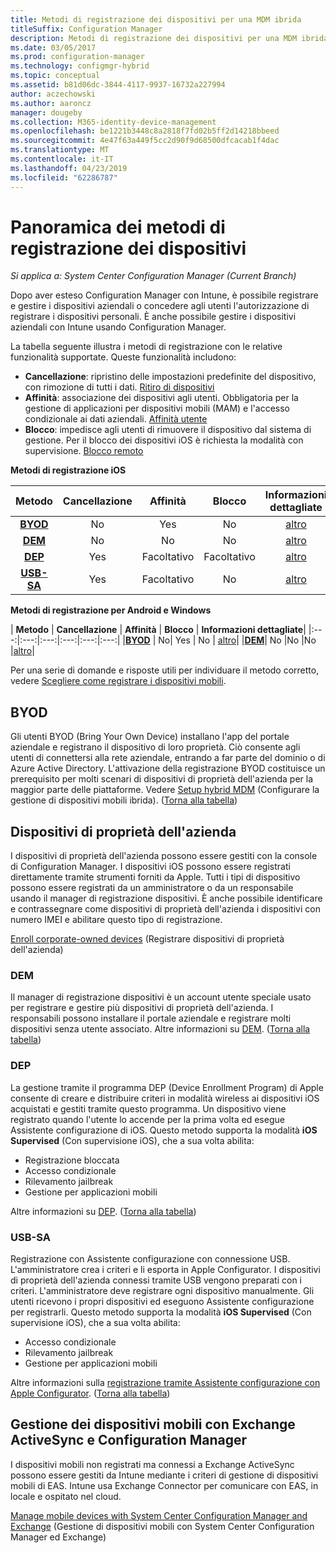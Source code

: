 ```yaml
---
title: Metodi di registrazione dei dispositivi per una MDM ibrida
titleSuffix: Configuration Manager
description: Metodi di registrazione dei dispositivi per una MDM ibrida.
ms.date: 03/05/2017
ms.prod: configuration-manager
ms.technology: configmgr-hybrid
ms.topic: conceptual
ms.assetid: b81d06dc-3844-4117-9937-16732a227994
author: aczechowski
ms.author: aaroncz
manager: dougeby
ms.collection: M365-identity-device-management
ms.openlocfilehash: be1221b3448c8a2818f7fd02b5ff2d14218bbeed
ms.sourcegitcommit: 4e47f63a449f5cc2d90f9d68500dfcacab1f4dac
ms.translationtype: MT
ms.contentlocale: it-IT
ms.lasthandoff: 04/23/2019
ms.locfileid: "62286787"
---
```

# <a name="overview-of-device-enrollment-methods"></a>Panoramica dei metodi di registrazione dei dispositivi

*Si applica a: System Center Configuration Manager (Current Branch)*

Dopo aver esteso Configuration Manager con Intune, è possibile registrare e gestire i dispositivi aziendali o concedere agli utenti l'autorizzazione di registrare i dispositivi personali. È anche possibile gestire i dispositivi aziendali con Intune usando Configuration Manager.

La tabella seguente illustra i metodi di registrazione con le relative funzionalità supportate. Queste funzionalità includono:
- **Cancellazione**: ripristino delle impostazioni predefinite del dispositivo, con rimozione di tutti i dati. [Ritiro di dispositivi](../deploy-use/wipe-lock-reset-devices.md)
- **Affinità**: associazione dei dispositivi agli utenti. Obbligatoria per la gestione di applicazioni per dispositivi mobili (MAM) e l'accesso condizionale ai dati aziendali. [Affinità utente](../deploy-use/user-affinity-for-hybrid-managed-devices.md)
- **Blocco**: impedisce agli utenti di rimuovere il dispositivo dal sistema di gestione. Per il blocco dei dispositivi iOS è richiesta la modalità con supervisione. [Blocco remoto](../deploy-use/wipe-lock-reset-devices.md#remote-lock)

**Metodi di registrazione iOS**

| **Metodo** |  **Cancellazione** |  **Affinità**    |   **Blocco** | **Informazioni dettagliate** |
|:---:|:---:|:---:|:---:|:---:|
|**[BYOD](#byod)** | No|    Yes |   No | [altro](../deploy-use/enable-platform-enrollment.md)|
|**[DEM](#dem)**|   No |No |No  | [altro](../deploy-use/enroll-devices-with-device-enrollment-manager.md)|
|**[DEP](#dep)**|   Yes |   Facoltativo |  Facoltativo|[altro](../deploy-use/ios-device-enrollment-program-for-hybrid.md)|
|**[USB-SA](#usb-sa)**| Yes |   Facoltativo |  No| [altro](../deploy-use/ios-hybrid-enrollment-using-apple-configurator.md)|

**Metodi di registrazione per Android e Windows**

| **Metodo** |  **Cancellazione** |  **Affinità**    |   **Blocco** | **Informazioni dettagliate**|
|:---:|:---:|:---:|:---:|:---:|:---:|
|**[BYOD](#byod)** | No|    Yes |   No | [altro](../deploy-use/enroll-hybrid-windows.md)|
|**[DEM](#dem)**|   No |No |No  |[altro](../deploy-use/enroll-devices-with-device-enrollment-manager.md)|

Per una serie di domande e risposte utili per individuare il metodo corretto, vedere [Scegliere come registrare i dispositivi mobili](/intune/get-started/choose-how-to-enroll-devices1).

## <a name="byod"></a>BYOD
Gli utenti BYOD (Bring Your Own Device) installano l'app del portale aziendale e registrano il dispositivo di loro proprietà. Ciò consente agli utenti di connettersi alla rete aziendale, entrando a far parte del dominio o di Azure Active Directory. L'attivazione della registrazione BYOD costituisce un prerequisito per molti scenari di dispositivi di proprietà dell'azienda per la maggior parte delle piattaforme. Vedere [Setup hybrid MDM](../deploy-use/setup-hybrid-mdm.md) (Configurare la gestione di dispositivi mobili ibrida). ([Torna alla tabella](#overview-of-device-enrollment-methods))

## <a name="corporate-owned-devices"></a>Dispositivi di proprietà dell'azienda
I dispositivi di proprietà dell'azienda possono essere gestiti con la console di Configuration Manager. I dispositivi iOS possono essere registrati direttamente tramite strumenti forniti da Apple. Tutti i tipi di dispositivo possono essere registrati da un amministratore o da un responsabile usando il manager di registrazione dispositivi. È anche possibile identificare e contrassegnare come dispositivi di proprietà dell'azienda i dispositivi con numero IMEI e abilitare questo tipo di registrazione.

[Enroll corporate-owned devices](../deploy-use/enroll-company-owned-devices.md) (Registrare dispositivi di proprietà dell'azienda)

### <a name="dem"></a>DEM
Il manager di registrazione dispositivi è un account utente speciale usato per registrare e gestire più dispositivi di proprietà dell'azienda. I responsabili possono installare il portale aziendale e registrare molti dispositivi senza utente associato. Altre informazioni su [DEM](../deploy-use/enroll-devices-with-device-enrollment-manager.md). ([Torna alla tabella](#overview-of-device-enrollment-methods))

### <a name="dep"></a>DEP
La gestione tramite il programma DEP (Device Enrollment Program) di Apple consente di creare e distribuire criteri in modalità wireless ai dispositivi iOS acquistati e gestiti tramite questo programma. Un dispositivo viene registrato quando l'utente lo accende per la prima volta ed esegue Assistente configurazione di iOS. Questo metodo supporta la modalità **iOS Supervised** (Con supervisione iOS), che a sua volta abilita:
  - Registrazione bloccata
  - Accesso condizionale
  - Rilevamento jailbreak
  - Gestione per applicazioni mobili

Altre informazioni su [DEP](../deploy-use/ios-device-enrollment-program-for-hybrid.md). ([Torna alla tabella](#overview-of-device-enrollment-methods))

### <a name="usb-sa"></a>USB-SA
Registrazione con Assistente configurazione con connessione USB. L'amministratore crea i criteri e li esporta in Apple Configurator. I dispositivi di proprietà dell'azienda connessi tramite USB vengono preparati con i criteri. L'amministratore deve registrare ogni dispositivo manualmente. Gli utenti ricevono i propri dispositivi ed eseguono Assistente configurazione per registrarli. Questo metodo supporta la modalità **iOS Supervised** (Con supervisione iOS), che a sua volta abilita:
  - Accesso condizionale
  - Rilevamento jailbreak
  - Gestione per applicazioni mobili

Altre informazioni sulla [registrazione tramite Assistente configurazione con Apple Configurator](../deploy-use/ios-hybrid-enrollment-using-apple-configurator.md). ([Torna alla tabella](#overview-of-device-enrollment-methods))

## <a name="mobile-device-management-with-exchange-activesync-and-configuration-manager"></a>Gestione dei dispositivi mobili con Exchange ActiveSync e Configuration Manager
I dispositivi mobili non registrati ma connessi a Exchange ActiveSync possono essere gestiti da Intune mediante i criteri di gestione di dispositivi mobili di EAS. Intune usa Exchange Connector per comunicare con EAS, in locale e ospitato nel cloud.

[Manage mobile devices with System Center Configuration Manager and Exchange](../deploy-use/manage-mobile-devices-with-exchange-activesync.md) (Gestione di dispositivi mobili con System Center Configuration Manager ed Exchange)
